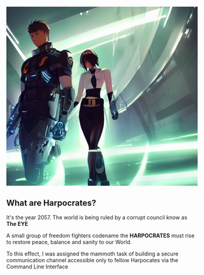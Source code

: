 
![illustration](./harpocrates~2.png)

## What are Harpocrates? 
It's the year 2057. The world is being 
ruled by a corrupt council know as **The EYE**


A small group of freedom fighters codename the **HARPOCRATES**
  must rise to restore peace, 
balance and sanity to our World.


To this effect, I was assigned the mammoth task of building a secure communication  channel accessible only to fellow Harpocates via the Command Line Interface 
